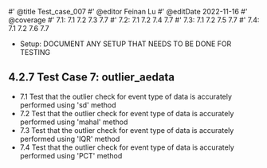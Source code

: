 #' @title Test_case_007
#' @editor Feinan Lu
#' @editDate 2022-11-16
#' @coverage
#' 7.1: 7.1 7.2 7.3 7.7
#' 7.2: 7.1 7.2 7.4 7.7
#' 7.3: 7.1 7.2 7.5 7.7
#' 7.4: 7.1 7.2 7.6 7.7

+ Setup: DOCUMENT ANY SETUP THAT NEEDS TO BE DONE FOR TESTING

## 4.2.7 Test Case 7: outlier_aedata
+ 7.1 Test that the outlier check for event type of data is accurately performed using 'sd' method
+ 7.2 Test that the outlier check for event type of data is accurately performed using 'mahal' method
+ 7.3 Test that the outlier check for event type of data is accurately performed using 'IQR' method
+ 7.4 Test that the outlier check for event type of data is accurately performed using 'PCT' method
